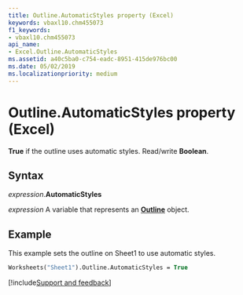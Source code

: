 ```yaml
---
title: Outline.AutomaticStyles property (Excel)
keywords: vbaxl10.chm455073
f1_keywords:
- vbaxl10.chm455073
api_name:
- Excel.Outline.AutomaticStyles
ms.assetid: a40c5ba0-c754-eadc-8951-415de976bc00
ms.date: 05/02/2019
ms.localizationpriority: medium
---
```



# Outline.AutomaticStyles property (Excel)

**True** if the outline uses automatic styles. Read/write **Boolean**.


## Syntax

_expression_.**AutomaticStyles**

_expression_ A variable that represents an **[Outline](Excel.Outline.md)** object.


## Example

This example sets the outline on Sheet1 to use automatic styles.

```vb
Worksheets("Sheet1").Outline.AutomaticStyles = True
```




[!include[Support and feedback](~/includes/feedback-boilerplate.md)]